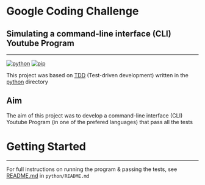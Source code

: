 # Google Coding Challenge
## Simulating a command-line interface (CLI) Youtube Program
-----------------------------------------------------------------------------------
[![python](https://img.shields.io/badge/python-3.9.1-blue?style=plastic&logo=python)](https://www.python.org/downloads/release/python-388/)
[![pip](https://img.shields.io/badge/pip-v21.2.2-informational?&logo=pypi)](https://github.com/pypa/pip/releases/tag/21.2.2)


<!-- ## Motivation -->
This project was based on [TDD](https://en.wikipedia.org/wiki/Test-driven_development) (Test-driven development) written in the [python](python) directory
## Aim
The aim of this project was to develop a command-line interface (CLI) Youtube Program (in one of the prefered languages) that pass all the tests


# Getting Started
-----------------------------------------------------------------------------------
For full instructions on running the program & passing the tests, see [README.md](python/README.md) in `python/README.md`
